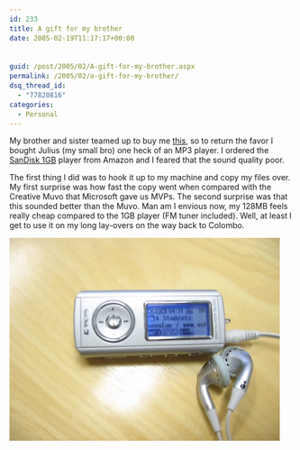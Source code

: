 ```yaml
---
id: 233
title: A gift for my brother
date: 2005-02-19T11:17:17+00:00


guid: /post/2005/02/A-gift-for-my-brother.aspx
permalink: /2005/02/a-gift-for-my-brother/
dsq_thread_id:
  - "77820816"
categories:
  - Personal
---
```

<p>My brother and sister teamed up to buy me <a href="http://www.amazon.com/exec/obidos/tg/detail/-/B0007KQUP2?v=glance">this</a>, so to return the favor I bought Julius (my small bro) one heck of an MP3 player. I ordered the <a href="http://www.amazon.com/exec/obidos/tg/detail/-/B00066EK2W/ref=pd_sbs_e_1/002-1916546-3057637?v=glance&amp;s=electronics">SanDisk 1GB</a>&nbsp;player from Amazon and I feared that the sound quality poor.</p>
<p>The first thing I did was to hook it up to my machine and copy my files over. My first surprise was how fast the copy went when compared with the Creative Muvo that Microsoft gave us MVPs. The second surprise was that this sounded better than the Muvo. Man am I envious now, my 128MB feels really cheap compared to the 1GB player (FM tuner included). Well, at least I get to use it on my long lay-overs on the way back to Colombo.</p>
<p><img height="360" alt="SanDisk" src="/wp-content/uploads/contentbinary/05_2D02_2D19IMG_0036_2D1.jpg" width="480" border="0" /></p>